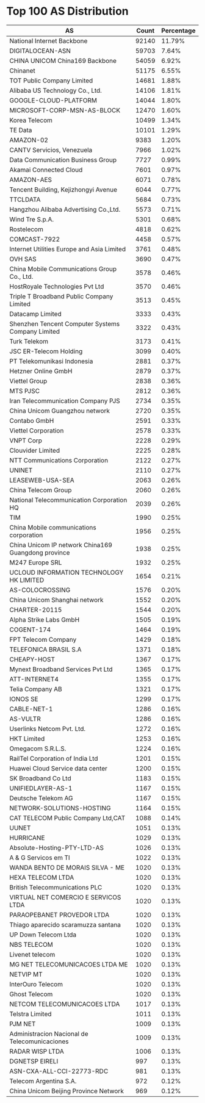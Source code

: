 # Top 100 AS Distribution
| AS | Count | Percentage |
|----|----|----|
| National Internet Backbone | 92140 | 11.79% |
| DIGITALOCEAN-ASN | 59703 | 7.64% |
| CHINA UNICOM China169 Backbone | 54059 | 6.92% |
| Chinanet | 51175 | 6.55% |
| TOT Public Company Limited | 14681 | 1.88% |
| Alibaba US Technology Co., Ltd. | 14106 | 1.81% |
| GOOGLE-CLOUD-PLATFORM | 14044 | 1.80% |
| MICROSOFT-CORP-MSN-AS-BLOCK | 12470 | 1.60% |
| Korea Telecom | 10499 | 1.34% |
| TE Data | 10101 | 1.29% |
| AMAZON-02 | 9383 | 1.20% |
| CANTV Servicios, Venezuela | 7966 | 1.02% |
| Data Communication Business Group | 7727 | 0.99% |
| Akamai Connected Cloud | 7601 | 0.97% |
| AMAZON-AES | 6071 | 0.78% |
| Tencent Building, Kejizhongyi Avenue | 6044 | 0.77% |
| TTCLDATA | 5684 | 0.73% |
| Hangzhou Alibaba Advertising Co.,Ltd. | 5573 | 0.71% |
| Wind Tre S.p.A. | 5301 | 0.68% |
| Rostelecom | 4818 | 0.62% |
| COMCAST-7922 | 4458 | 0.57% |
| Internet Utilities Europe and Asia Limited | 3761 | 0.48% |
| OVH SAS | 3690 | 0.47% |
| China Mobile Communications Group Co., Ltd. | 3578 | 0.46% |
| HostRoyale Technologies Pvt Ltd | 3570 | 0.46% |
| Triple T Broadband Public Company Limited | 3513 | 0.45% |
| Datacamp Limited | 3333 | 0.43% |
| Shenzhen Tencent Computer Systems Company Limited | 3322 | 0.43% |
| Turk Telekom | 3173 | 0.41% |
| JSC ER-Telecom Holding | 3099 | 0.40% |
| PT Telekomunikasi Indonesia | 2881 | 0.37% |
| Hetzner Online GmbH | 2879 | 0.37% |
| Viettel Group | 2838 | 0.36% |
| MTS PJSC | 2812 | 0.36% |
| Iran Telecommunication Company PJS | 2734 | 0.35% |
| China Unicom Guangzhou network | 2720 | 0.35% |
| Contabo GmbH | 2591 | 0.33% |
| Viettel Corporation | 2578 | 0.33% |
| VNPT Corp | 2228 | 0.29% |
| Clouvider Limited | 2225 | 0.28% |
| NTT Communications Corporation | 2122 | 0.27% |
| UNINET | 2110 | 0.27% |
| LEASEWEB-USA-SEA | 2063 | 0.26% |
| China Telecom Group | 2060 | 0.26% |
| National Telecommunication Corporation HQ | 2039 | 0.26% |
| TIM | 1990 | 0.25% |
| China Mobile communications corporation | 1956 | 0.25% |
| China Unicom IP network China169 Guangdong province | 1938 | 0.25% |
| M247 Europe SRL | 1932 | 0.25% |
| UCLOUD INFORMATION TECHNOLOGY HK LIMITED | 1654 | 0.21% |
| AS-COLOCROSSING | 1576 | 0.20% |
| China Unicom Shanghai network | 1552 | 0.20% |
| CHARTER-20115 | 1544 | 0.20% |
| Alpha Strike Labs GmbH | 1505 | 0.19% |
| COGENT-174 | 1464 | 0.19% |
| FPT Telecom Company | 1429 | 0.18% |
| TELEFONICA BRASIL S.A | 1371 | 0.18% |
| CHEAPY-HOST | 1367 | 0.17% |
| Mynext Broadband Services Pvt Ltd | 1365 | 0.17% |
| ATT-INTERNET4 | 1355 | 0.17% |
| Telia Company AB | 1321 | 0.17% |
| IONOS SE | 1299 | 0.17% |
| CABLE-NET-1 | 1286 | 0.16% |
| AS-VULTR | 1286 | 0.16% |
| Userlinks Netcom Pvt. Ltd. | 1272 | 0.16% |
| HKT Limited | 1253 | 0.16% |
| Omegacom S.R.L.S. | 1224 | 0.16% |
| RailTel Corporation of India Ltd | 1201 | 0.15% |
| Huawei Cloud Service data center | 1200 | 0.15% |
| SK Broadband Co Ltd | 1183 | 0.15% |
| UNIFIEDLAYER-AS-1 | 1167 | 0.15% |
| Deutsche Telekom AG | 1167 | 0.15% |
| NETWORK-SOLUTIONS-HOSTING | 1164 | 0.15% |
| CAT TELECOM Public Company Ltd,CAT | 1088 | 0.14% |
| UUNET | 1051 | 0.13% |
| HURRICANE | 1029 | 0.13% |
| Absolute-Hosting-PTY-LTD-AS | 1026 | 0.13% |
| A & G Servicos em TI | 1022 | 0.13% |
| WANDA BENTO DE MORAIS SILVA - ME | 1020 | 0.13% |
| HEXA TELECOM LTDA | 1020 | 0.13% |
| British Telecommunications PLC | 1020 | 0.13% |
| VIRTUAL NET COMERCIO E SERVICOS LTDA | 1020 | 0.13% |
| PARAOPEBANET PROVEDOR LTDA | 1020 | 0.13% |
| Thiago aparecido scaramuzza santana | 1020 | 0.13% |
| UP Down Telecom Ltda | 1020 | 0.13% |
| NBS TELECOM | 1020 | 0.13% |
| Livenet telecom | 1020 | 0.13% |
| MG NET TELECOMUNICACOES LTDA ME | 1020 | 0.13% |
| NETVIP MT | 1020 | 0.13% |
| InterOuro Telecom | 1020 | 0.13% |
| Ghost Telecom | 1020 | 0.13% |
| NETCOM TELECOMUNICACOES LTDA | 1017 | 0.13% |
| Telstra Limited | 1011 | 0.13% |
| PJM NET | 1009 | 0.13% |
| Administracion Nacional de Telecomunicaciones | 1009 | 0.13% |
| RADAR WISP LTDA | 1006 | 0.13% |
| DGNETSP EIRELI | 997 | 0.13% |
| ASN-CXA-ALL-CCI-22773-RDC | 981 | 0.13% |
| Telecom Argentina S.A. | 972 | 0.12% |
| China Unicom Beijing Province Network | 969 | 0.12% |
